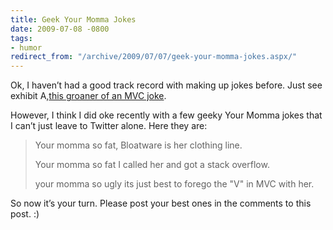 ```yaml
---
title: Geek Your Momma Jokes
date: 2009-07-08 -0800
tags:
- humor
redirect_from: "/archive/2009/07/07/geek-your-momma-jokes.aspx/"
---
```


Ok, I haven’t had a good track record with making up jokes before. Just
see exhibit A,[this groaner of an MVC
joke](https://haacked.com/archive/2008/01/29/so-a-model-a-view-and-a-controller-walk-into.aspx).

However, I think I did oke recently with a few geeky Your Momma jokes
that I can’t just leave to Twitter alone. Here they are:

> Your momma so fat, Bloatware is her clothing line.
>
> Your momma so fat I called her and got a stack overflow.
>
> your momma so ugly its just best to forego the "V" in MVC with her.

So now it’s your turn. Please post your best ones in the comments to
this post. :)

